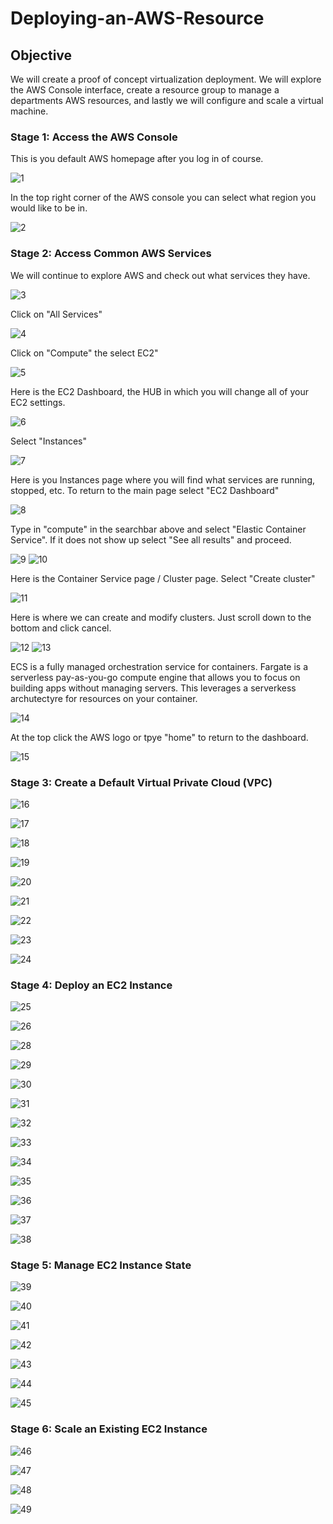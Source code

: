 # Deploying-an-AWS-Resource

## Objective

We will create a proof of concept virtualization deployment. We will explore the AWS Console interface, create a resource group to manage a departments AWS resources, and lastly we will configure and scale a virtual machine.

### Stage 1: Access the AWS Console

This is you default AWS homepage after you log in of course. 

![1](https://github.com/Magee3/Deploying-an-AWS-Resource/assets/134301259/13bd0b15-99a0-42d9-b833-ab6feb05051c)

In the top right corner of the AWS console you can select what region you would like to be in. 

![2](https://github.com/Magee3/Deploying-an-AWS-Resource/assets/134301259/0e9cf9c0-7793-43fd-a037-f763dc86b261)


### Stage 2: Access Common AWS Services

We will continue to explore AWS and check out what services they have.

![3](https://github.com/Magee3/Deploying-an-AWS-Resource/assets/134301259/dbd3604d-ff9d-4c61-b1c0-fd939ac87c7b)

Click on "All Services"

![4](https://github.com/Magee3/Deploying-an-AWS-Resource/assets/134301259/5117d4f7-a653-476d-a9c7-cb16a670d56c)

Click on "Compute" the select EC2"

![5](https://github.com/Magee3/Deploying-an-AWS-Resource/assets/134301259/6516a490-38e5-4d2a-b730-b1c7d7761ae0)

Here is the EC2 Dashboard, the HUB in which you will change all of your EC2 settings.

![6](https://github.com/Magee3/Deploying-an-AWS-Resource/assets/134301259/84f9aece-55c0-4694-9a93-31e382c63d15)

Select "Instances"

![7](https://github.com/Magee3/Deploying-an-AWS-Resource/assets/134301259/ecb9e04d-4b4b-486e-b32e-76444736a366)

Here is you Instances page where you will find what services are running, stopped, etc. To return to the main page select "EC2 Dashboard"

![8](https://github.com/Magee3/Deploying-an-AWS-Resource/assets/134301259/a1599489-01b2-4126-a493-72fc2b7fb3f2)

Type in "compute" in the searchbar above and select "Elastic Container Service". If it does not show up select "See all results" and proceed.

![9](https://github.com/Magee3/Deploying-an-AWS-Resource/assets/134301259/3e1ff209-6dab-4893-84fe-e37c7d5dddba)
![10](https://github.com/Magee3/Deploying-an-AWS-Resource/assets/134301259/3ae1c321-abbb-4500-b9ec-68133a801142)

Here is the Container Service page / Cluster page. 
Select "Create cluster"

![11](https://github.com/Magee3/Deploying-an-AWS-Resource/assets/134301259/34bbd7c0-1f8c-448b-bdce-4e8c8157d490)

Here is where we can create and modify clusters. Just scroll down to the bottom and click cancel. 

![12](https://github.com/Magee3/Deploying-an-AWS-Resource/assets/134301259/a1139cf6-86e0-420e-97fe-4c334ec0a643)
![13](https://github.com/Magee3/Deploying-an-AWS-Resource/assets/134301259/2cbcd107-d185-4df2-b369-e9ab3506312f)

ECS is a fully managed orchestration service for containers. Fargate is a serverless pay-as-you-go compute engine that allows you to focus on building apps without managing servers. This leverages a serverkess archutectyre for resources on your container.

![14](https://github.com/Magee3/Deploying-an-AWS-Resource/assets/134301259/db3522e1-712f-437a-95e2-4f0860865737)

At the top click the AWS logo or tpye "home" to return to the dashboard.

![15](https://github.com/Magee3/Deploying-an-AWS-Resource/assets/134301259/ffb285dc-f970-43cb-b3d1-53f4f5cddc94)


### Stage 3: Create a Default Virtual Private Cloud (VPC)

![16](https://github.com/Magee3/Deploying-an-AWS-Resource/assets/134301259/fa02d8af-94b7-437a-b72d-edc0c667f521)

![17](https://github.com/Magee3/Deploying-an-AWS-Resource/assets/134301259/4b96d3e9-2ae1-48ab-b2b7-5fcdb4e22207)

![18](https://github.com/Magee3/Deploying-an-AWS-Resource/assets/134301259/5dc82f94-ba0e-4273-aeaa-be43a84b7f34)

![19](https://github.com/Magee3/Deploying-an-AWS-Resource/assets/134301259/ea4b3fb3-ee11-4c1d-88f3-82e5a98772a6)

![20](https://github.com/Magee3/Deploying-an-AWS-Resource/assets/134301259/ff36ebd1-36b8-4b42-a981-f3589bc6771b)

![21](https://github.com/Magee3/Deploying-an-AWS-Resource/assets/134301259/310e3ab0-f499-43d1-9488-0e8402e706a3)

![22](https://github.com/Magee3/Deploying-an-AWS-Resource/assets/134301259/3d8510a2-9f8d-47c7-b254-c167e411cbd7)

![23](https://github.com/Magee3/Deploying-an-AWS-Resource/assets/134301259/4558f8ad-a0d9-4c1c-acc0-cad9e25ce70f)

![24](https://github.com/Magee3/Deploying-an-AWS-Resource/assets/134301259/c9502bee-9b58-45fc-a390-c0bbb9dbd67f)








### Stage 4: Deploy an EC2 Instance


![25](https://github.com/Magee3/Deploying-an-AWS-Resource/assets/134301259/76e06c54-6d1e-4824-ad01-b714b996a8ea)

![26](https://github.com/Magee3/Deploying-an-AWS-Resource/assets/134301259/7d335b04-4838-4642-a5bb-fce3a1db80ee)

![28](https://github.com/Magee3/Deploying-an-AWS-Resource/assets/134301259/0d97a464-1b60-4158-bd1a-2af98c962b8e)

![29](https://github.com/Magee3/Deploying-an-AWS-Resource/assets/134301259/f70d6389-0670-4cdf-94a4-522fbff1aee1)

![30](https://github.com/Magee3/Deploying-an-AWS-Resource/assets/134301259/fa11ad19-cd55-4167-ab3f-be54a559b1d2)

![31](https://github.com/Magee3/Deploying-an-AWS-Resource/assets/134301259/af63fa9d-6a2d-481d-8a28-939b84faadeb)

![32](https://github.com/Magee3/Deploying-an-AWS-Resource/assets/134301259/088dd9eb-7b67-4156-8991-658dc80e7ca1)

![33](https://github.com/Magee3/Deploying-an-AWS-Resource/assets/134301259/b0d020e5-434a-4e4b-ac12-f594c5ca908d)

![34](https://github.com/Magee3/Deploying-an-AWS-Resource/assets/134301259/f4855956-36df-4740-83db-9a864287376d)

![35](https://github.com/Magee3/Deploying-an-AWS-Resource/assets/134301259/8417e58b-4a67-4a6e-adb5-9337082da0ca)



![36](https://github.com/Magee3/Deploying-an-AWS-Resource/assets/134301259/bd1e7943-d2bb-45d6-a200-1e5a4fa86fde)

![37](https://github.com/Magee3/Deploying-an-AWS-Resource/assets/134301259/c33dc7c5-8a8b-485d-b403-765dee1cf1d2)

![38](https://github.com/Magee3/Deploying-an-AWS-Resource/assets/134301259/98c1b0e8-a6ad-4cfd-8f53-fd26c8805236)



### Stage 5: Manage EC2 Instance State

![39](https://github.com/Magee3/Deploying-an-AWS-Resource/assets/134301259/422d4b41-38ab-47d9-becc-e1f3e1ae98f2)

![40](https://github.com/Magee3/Deploying-an-AWS-Resource/assets/134301259/31c62e5f-6051-4ae3-a974-5f0ebc46c9ba)

![41](https://github.com/Magee3/Deploying-an-AWS-Resource/assets/134301259/0f62f17d-d247-4385-ad96-f2ff8c3f0060)

![42](https://github.com/Magee3/Deploying-an-AWS-Resource/assets/134301259/4b481e54-b478-4f8e-aed9-996adc0f6eb0)

![43](https://github.com/Magee3/Deploying-an-AWS-Resource/assets/134301259/23884eb8-c134-4b6e-9052-0e96a37bbbf4)

![44](https://github.com/Magee3/Deploying-an-AWS-Resource/assets/134301259/54b740bf-ff84-4a3b-b230-60d437a3da4d)

![45](https://github.com/Magee3/Deploying-an-AWS-Resource/assets/134301259/4554ba80-600a-421c-9ea1-2c8aedda8a7e)


### Stage 6: Scale an Existing EC2 Instance


![46](https://github.com/Magee3/Deploying-an-AWS-Resource/assets/134301259/0d324ec6-9401-4ad4-b6ee-ad76eafcbc43)

![47](https://github.com/Magee3/Deploying-an-AWS-Resource/assets/134301259/d2ba2a3b-1231-4b38-8c11-d1c261d60d5e)


![48](https://github.com/Magee3/Deploying-an-AWS-Resource/assets/134301259/2f73d154-fbf7-4a38-a703-147be09d4382)

![49](https://github.com/Magee3/Deploying-an-AWS-Resource/assets/134301259/d501ecf8-599f-42e9-90fc-70500c68fd70)




